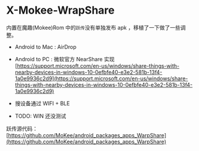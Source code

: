 # X-Mokee-WrapShare

内置在魔趣(Mokee)Rom 中的`跃传`没有单独发布 apk ，移植了一下做了一些调整。

* Android to Mac : AirDrop 
* Android to PC : 微软官方 NearShare 实现 [https://support.microsoft.com/en-us/windows/share-things-with-nearby-devices-in-windows-10-0efbfe40-e3e2-581b-13f4-1a0e9936c2d9](https://support.microsoft.com/en-us/windows/share-things-with-nearby-devices-in-windows-10-0efbfe40-e3e2-581b-13f4-1a0e9936c2d9)
* 搜设备通过 WIFI + BLE


* TODO: WIN 还没测试

跃传源代码：
[https://github.com/MoKee/android_packages_apps_WarpShare](https://github.com/MoKee/android_packages_apps_WarpShare)

